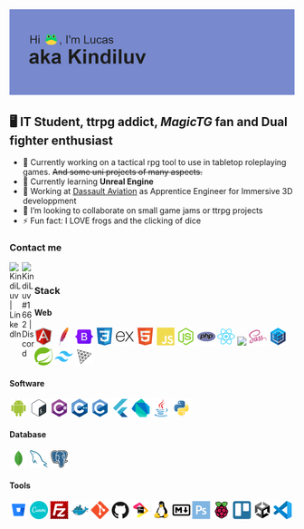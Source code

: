 <img src="header.png">

## 🖥️ IT Student, ttrpg addict, _MagicTG_ fan and Dual fighter enthusiast

- 🔭 Currently working on a tactical rpg tool to use in tabletop roleplaying games. ~~And some uni projects of many aspects.~~
- 🌱 Currently learning **Unreal Engine**
- 📠 Working at [Dassault Aviation](https://www.dassault-aviation.com/en/) as Apprentice Engineer for Immersive 3D developpment
- 👯 I’m looking to collaborate on small game jams or ttrpg projects
- ⚡ Fun fact: I LOVE frogs and the clicking of dice

### Contact me
[<img align="left" alt="KindiLuv | LinkedIn" width="22px" src="https://cdn.jsdelivr.net/npm/simple-icons@v3/icons/linkedin.svg" />][linkedin]
<img align="left" alt="KindiLuv#1662 | Discord" width="22px" src="https://cdn.jsdelivr.net/npm/simple-icons@v3/icons/discord.svg" title="KindiLuv#1662"/>
<br/>

### Stack

#### Web
<img  style="width:2rem" src="https://raw.githubusercontent.com/devicons/devicon/master/icons/angularjs/angularjs-original.svg"></img>
<img  style="width:2rem" src="https://raw.githubusercontent.com/devicons/devicon/master/icons/apache/apache-original.svg"></img>
<img  style="width:2rem" src="https://raw.githubusercontent.com/devicons/devicon/master/icons/bootstrap/bootstrap-original.svg"></img>
<img  style="width:2rem" src="https://raw.githubusercontent.com/devicons/devicon/master/icons/css3/css3-original.svg"></img>
<img  style="width:2rem" src="https://raw.githubusercontent.com/devicons/devicon/master/icons/express/express-original.svg"></img>
<img  style="width:2rem" src="https://raw.githubusercontent.com/devicons/devicon/master/icons/html5/html5-original.svg"></img>
<img  style="width:2rem" src="https://raw.githubusercontent.com/devicons/devicon/master/icons/javascript/javascript-plain.svg"></img>
<img  style="width:2rem" src="https://raw.githubusercontent.com/devicons/devicon/master/icons/nodejs/nodejs-original.svg"></img>
<img  style="width:2rem" src="https://raw.githubusercontent.com/devicons/devicon/master/icons/php/php-original.svg"></img>
<img  style="width:2rem" src="https://raw.githubusercontent.com/devicons/devicon/master/icons/react/react-original.svg"></img>
<img  style="width:2rem" src="https://avatars.githubusercontent.com/u/64235328?s=200&v=4"></img>
<img  style="width:2rem" src="https://raw.githubusercontent.com/devicons/devicon/master/icons/sass/sass-original.svg"></img>
<img  style="width:2rem" src="https://raw.githubusercontent.com/devicons/devicon/master/icons/sequelize/sequelize-original.svg"></img>
<img  style="width:2rem" src="https://raw.githubusercontent.com/devicons/devicon/master/icons/spring/spring-original.svg"></img>
<img  style="width:2rem" src="https://raw.githubusercontent.com/devicons/devicon/master/icons/tailwindcss/tailwindcss-plain.svg"></img>
<img  style="width:2rem" src="https://raw.githubusercontent.com/devicons/devicon/master/icons/threejs/threejs-original.svg"></img>

#### Software
<img  style="width:2rem" src="https://raw.githubusercontent.com/devicons/devicon/master/icons/android/android-original.svg"></img>
<img  style="width:2rem" src="https://raw.githubusercontent.com/devicons/devicon/master/icons/bash/bash-original.svg"></img>
<img  style="width:2rem" src="https://raw.githubusercontent.com/devicons/devicon/master/icons/csharp/csharp-original.svg"></img>
<img  style="width:2rem" src="https://raw.githubusercontent.com/devicons/devicon/master/icons/cplusplus/cplusplus-original.svg"></img>
<img  style="width:2rem" src="https://raw.githubusercontent.com/devicons/devicon/master/icons/c/c-original.svg"></img>
<img  style="width:2rem" src="https://raw.githubusercontent.com/devicons/devicon/master/icons/flutter/flutter-original.svg"></img>
<img  style="width:2rem" src="https://raw.githubusercontent.com/devicons/devicon/master/icons/dart/dart-original.svg"></img>
<img  style="width:2rem" src="https://raw.githubusercontent.com/devicons/devicon/master/icons/java/java-original.svg"></img>
<img  style="width:2rem" src="https://raw.githubusercontent.com/devicons/devicon/master/icons/python/python-original.svg"></img>

#### Database
<img  style="width:2rem" src="https://raw.githubusercontent.com/devicons/devicon/master/icons/mongodb/mongodb-original.svg"></img>
<img  style="width:2rem" src="https://raw.githubusercontent.com/devicons/devicon/master/icons/mysql/mysql-original.svg"></img>
<img  style="width:2rem" src="https://raw.githubusercontent.com/devicons/devicon/master/icons/postgresql/postgresql-original.svg"></img>

#### Tools
<img  style="width:2rem" src="https://raw.githubusercontent.com/devicons/devicon/master/icons/bitbucket/bitbucket-original.svg"></img>
<img  style="width:2rem" src="https://raw.githubusercontent.com/devicons/devicon/master/icons/canva/canva-original.svg"></img>
<img  style="width:2rem" src="https://raw.githubusercontent.com/devicons/devicon/master/icons/filezilla/filezilla-plain.svg"></img>
<img  style="width:2rem" src="https://raw.githubusercontent.com/devicons/devicon/master/icons/docker/docker-original.svg"></img>
<img  style="width:2rem" src="https://raw.githubusercontent.com/devicons/devicon/master/icons/git/git-original.svg"></img>
<img  style="width:2rem" src="https://raw.githubusercontent.com/devicons/devicon/master/icons/github/github-original.svg"></img>
<img  style="width:2rem" src="https://raw.githubusercontent.com/devicons/devicon/master/icons/jetbrains/jetbrains-original.svg"></img>
<img  style="width:2rem" src="https://raw.githubusercontent.com/devicons/devicon/master/icons/linux/linux-original.svg"></img>
<img  style="width:2rem" src="https://raw.githubusercontent.com/devicons/devicon/master/icons/markdown/markdown-original.svg"></img>
<img  style="width:2rem" src="https://raw.githubusercontent.com/devicons/devicon/master/icons/photoshop/photoshop-plain.svg"></img>
<img  style="width:2rem" src="https://raw.githubusercontent.com/devicons/devicon/master/icons/raspberrypi/raspberrypi-original.svg"></img>
<img  style="width:2rem" src="https://raw.githubusercontent.com/devicons/devicon/master/icons/trello/trello-plain.svg"></img>
<img  style="width:2rem" src="https://raw.githubusercontent.com/devicons/devicon/master/icons/unity/unity-original.svg"></img>
<img  style="width:2rem" src="https://raw.githubusercontent.com/devicons/devicon/master/icons/vscode/vscode-original.svg"></img>

[linkedin]: https://www.linkedin.com/in/lucas-servain-2418111bb/
